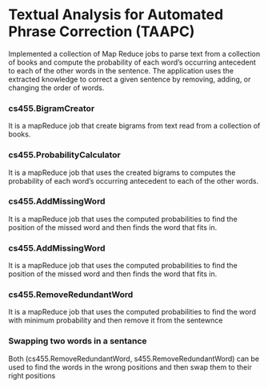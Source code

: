 # Textual Analysis for Automated Phrase Correction (TAAPC)

Implemented a collection of Map Reduce jobs to parse text from a collection of books and compute the probability of each word’s occurring antecedent to each of the other words in the sentence. The application uses the extracted knowledge to correct a given sentence by removing, adding, or changing the order of words.

### cs455.BigramCreator 
 It is a mapReduce job that create bigrams  from text read from a collection of books.
 
### cs455.ProbabilityCalculator
It is a mapReduce job that uses the created bigrams to computes the probability of each word’s occurring antecedent to each of the other words.

### cs455.AddMissingWord
It is a mapReduce job that uses the computed probabilities to find the position of the missed word and then finds the word that fits in.

### cs455.AddMissingWord
It is a mapReduce job that uses the computed probabilities to find the position of the missed word and then finds the word that fits in.

### cs455.RemoveRedundantWord
It is a mapReduce job that uses the computed probabilities to find the word with minimum probability  and then remove it from the sentewnce

### Swapping two words in a sentance
Both (cs455.RemoveRedundantWord, s455.RemoveRedundantWord) can be used to find the words in the wrong positions and then swap them to their right positions
